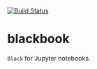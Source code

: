 [![Build
Status](https://travis-ci.org/Nikoleta-v3/blackbook.svg?branch=master)](https://travis-ci.org/Nikoleta-v3/blackbook)

# blackbook
`Black` for Jupyter notebooks.
